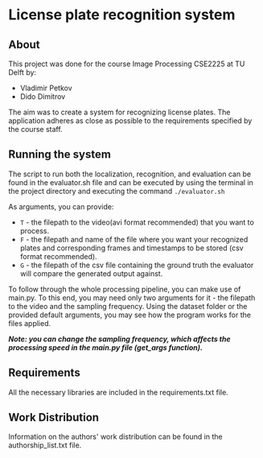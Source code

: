 # License plate recognition system

## About
This project was done for the course Image Processing CSE2225 at TU Delft by:
- Vladimir Petkov
- Dido Dimitrov

The aim was to create a system for recognizing license plates. 
The application adheres as close as possible to the requirements specified by the course staff.

## Running the system

The script to run both the localization, recognition, and evaluation can be found 
in the evaluator.sh file and can be executed by using the terminal in the project 
directory and executing the command `./evaluator.sh`

As arguments, you can provide:
- `T` - the filepath to the video(avi format recommended) that you want to process. 
- `F` - the filepath and name of the file where you want your recognized plates and corresponding frames and timestamps to be stored (csv format recommended). 
- `G` - the filepath of the csv file containing the ground truth the evaluator will compare the generated output against.

To follow through the whole processing pipeline, you can make use of main.py. To this end, you may need only two arguments for it - the filepath to the video and the
sampling frequency. Using the dataset folder or the provided default arguments, you may see how the program works for the files applied.

***Note: you can change the sampling frequency, which affects the processing speed in the main.py file (get_args function).***

## Requirements 
All the necessary libraries are included in the requirements.txt file.

## Work Distribution
Information on the authors' work distribution can be found in the authorship_list.txt file.
